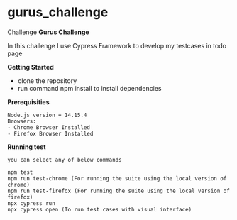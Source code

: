 # gurus_challenge
Challenge
**Gurus Challenge**

In this challenge I use Cypress Framework to develop my testcases in todo page

**Getting Started**

- clone the repository
- run command npm install to install dependencies

**Prerequisities**
   
    Node.js version = 14.15.4
    Browsers:
    - Chrome Browser Installed
    - Firefox Browser Installed
    
**Running test** 

    you can select any of below commands
    
    npm test
    npm run test-chrome (For running the suite using the local version of chrome)
    npm run test-firefox (For running the suite using the local version of firefox)
    npx cypress run
    npx cypress open (To run test cases with visual interface)
